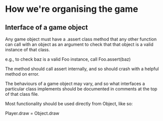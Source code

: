 # How we're organising the game

## Interface of a game object 

Any game object must have a .assert class method that any other function can call with an object
as an argument to check that that object is a valid instance of that class.

e.g., to check baz is a valid Foo instance, call Foo.assert(baz)

The method should call assert internally, and so should crash with a helpful method on error.


The behaviours of a game object may vary, and so what interfaces a particular class implements 
should be documented in comments at the top of that class file. 

Most functionality should be used directly from Object, like so:

Player.draw = Object.draw

